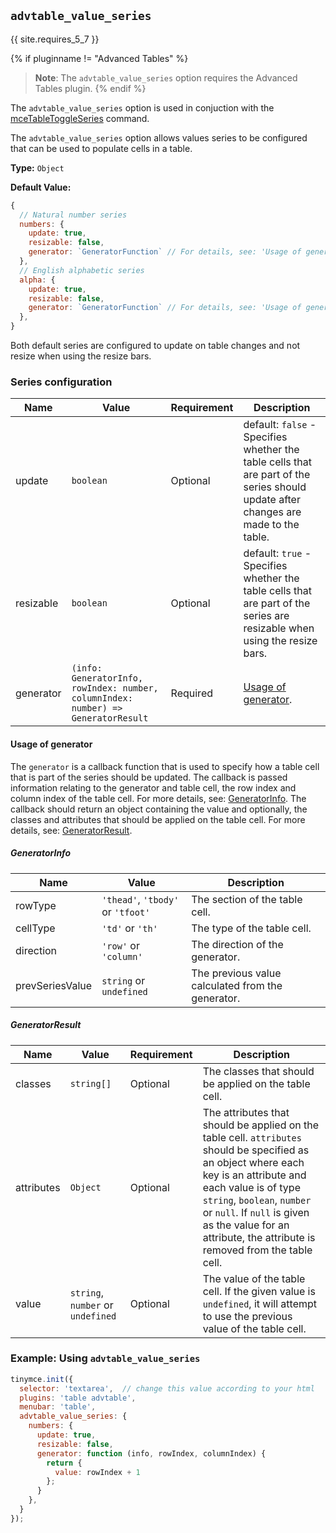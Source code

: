 ## `advtable_value_series`
{{ site.requires_5_7 }}

{% if pluginname != "Advanced Tables" %}
> **Note**: The `advtable_value_series` option requires the Advanced Tables plugin.
{% endif %}

The `advtable_value_series` option is used in conjuction with the [mceTableToggleSeries]({{site.baseurl}}/plugins/premium/advtable/#commands) command.

The `advtable_value_series` option allows values series to be configured that can be used to populate cells in a table.

**Type:** `Object`

**Default Value:**

```js
{
  // Natural number series
  numbers: { 
    update: true,
    resizable: false,
    generator: `GeneratorFunction` // For details, see: 'Usage of generator'
  },
  // English alphabetic series
  alpha: {
    update: true,
    resizable: false,
    generator: `GeneratorFunction` // For details, see: 'Usage of generator'
  },
}
```

Both default series are configured to update on table changes and not resize when using the resize bars.

### Series configuration

| Name | Value | Requirement | Description |
| ---- | ----- | ----------- | ----------- |
| update | `boolean` | Optional | default: `false` - Specifies whether the table cells that are part of the series should update after changes are made to the table. |
| resizable | `boolean` | Optional | default: `true` - Specifies whether the table cells that are part of the series are resizable when using the resize bars. |
| generator | `(info: GeneratorInfo, rowIndex: number, columnIndex: number) => GeneratorResult` | Required | [Usage of generator](#usageofgenerator). |

#### Usage of generator

The `generator` is a callback function that is used to specify how a table cell that is part of the series should be updated. The callback is passed information relating to the generator and table cell, the row index and column index of the table cell. For more details, see: [GeneratorInfo](#generatorinfo). The callback should return an object containing the value and optionally, the classes and attributes that should be applied on the table cell. For more details, see: [GeneratorResult](#generatorresult).

##### GeneratorInfo

| Name | Value | Description |
| ---- | ----- | ----------- |
| rowType | `'thead'`, `'tbody'` or `'tfoot'` | The section of the table cell. |
| cellType | `'td'` or `'th'` | The type of the table cell. |
| direction | `'row'` or `'column'` | The direction of the generator. |
| prevSeriesValue | `string` or `undefined` | The previous value calculated from the generator. |

##### GeneratorResult

| Name | Value | Requirement | Description |
| ---- | ----- | ----------- | ----------- |
| classes | `string[]` | Optional | The classes that should be applied on the table cell. |
| attributes | `Object` | Optional | The attributes that should be applied on the table cell. `attributes` should be specified as an object where each key is an attribute and each value is of type `string`, `boolean`, `number` or `null`. If `null` is given as the value for an attribute, the attribute is removed from the table cell. |
| value | `string`, `number` or `undefined` | Optional | The value of the table cell. If the given value is `undefined`, it will attempt to use the previous value of the table cell. |

### Example: Using `advtable_value_series`

```js
tinymce.init({
  selector: 'textarea',  // change this value according to your html
  plugins: 'table advtable',
  menubar: 'table',
  advtable_value_series: {
    numbers: {
      update: true,
      resizable: false,
      generator: function (info, rowIndex, columnIndex) {
        return {
          value: rowIndex + 1
        };
      }
    },
  }
});
```
